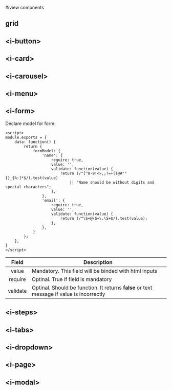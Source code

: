 
#iview comonents

## grid

[](#demo-i-grid)

## &lt;i-button&gt;

[](#demo-i-button)

## &lt;i-card&gt;

[](#demo-i-card)

## &lt;i-carousel&gt;

[](#demo-i-carousel)

## &lt;i-menu&gt;

[](#demo-i-menu)

## &lt;i-form&gt;
Declare model for form:
```
<script>
module.exports = {
	data: function() {
		return {
			formModel: {
				'name': {
					require: true,
					value: '',
					validate: function(value) {
						return (/^[^0-9!<>,;?=+()@#"°{}_$%:]*$/).test(value) 
							|| "Name should be without digits and special characters";
					},
				},
				'email': {
					require: true,
					value: '',
					validate: function(value) {
						return (/^\S+@\S+\.\S+$/).test(value);
					},
				},
			}
		};
	},
}
</script>
```
Field | Description
:---: | ---
value | Mandatory. This field will be binded with html inputs
require | Optinal. True if field is mandatory
validate | Optinal. Should be function. It returns **false** or text message if value is incorrectly

[](#demo-i-form)

## &lt;i-steps&gt;

[](#demo-i-steps)

## &lt;i-tabs&gt;

[](#demo-i-tabs)

## &lt;i-dropdown&gt;

[](#demo-i-dropdown)

## &lt;i-page&gt;

[](#demo-i-page)

## &lt;i-modal&gt;

[](#demo-i-modal)

